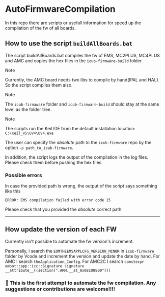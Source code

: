 # AutoFirmwareCompilation

In this repo there are scripts or usefull information for speed up the compilation of the fw of all boards.

## How to use the script `buildAllBoards.bat`
The script buildAllBoards.bat compiles the fw of EMS, MC2PLUS, MC4PLUS and AMC and copies the hex files in the `icub-firmware-build` folder.

> [!Note]
> Currently, the AMC board needs two libs to compile by hand(IPAL and HAL). So the script compiles them also.

> [!Note]
> The `icub-firmaware` folder and `icub-firmware-build` should stay at the same level as the folder tree.

> [!Note]
> The scripts run the Keil IDE from the default installation location: `C:\Keil_v5\UV4\UV4.exe`


The user can specify the _absolute_ path to the `icub-firmware` repo by the option `-p path_to_icub-firmware`.

In addition, the script logs the output of the compilation in the log files. Please check them before pushing the hex files.


### Possible errors
In case the provided path is wrong, the output of the script says something like this
```
ERROR: EMS compilation failed with error code 15
```
Please check that you provided the _absolute_ correct path

-----------------------------------------
## How update the version of each FW
Currently isn't possible to automate the fw version's increment.

Personally, I search the `EOMTHEEMSAPPLCFG_VERSION_MINOR` in `icub-firmware` folder by Vcode and increment the version and update the date by hand.
For AMC I search `theApplication_Config`.
For  AMC2C I search `constexpr embot::app::icc::Signature signature __attribute__((section(".ARM.__at_0x08100800")))` 


### 🚧 This is the first attempt to automate the fw compilation. Any suggestions or contributions are welcome!!!!
